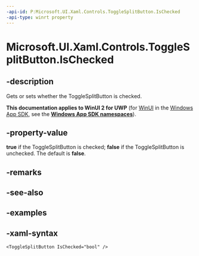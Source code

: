 ```yaml
---
-api-id: P:Microsoft.UI.Xaml.Controls.ToggleSplitButton.IsChecked
-api-type: winrt property
---
```

<!-- Property syntax.
public bool IsChecked { get;  set; }
-->

# Microsoft.UI.Xaml.Controls.ToggleSplitButton.IsChecked


## -description

Gets or sets whether the ToggleSplitButton is checked.


**This documentation applies to WinUI 2 for UWP** (for [WinUI](/windows/apps/winui/winui3/) in the [Windows App SDK](/windows/apps/windows-app-sdk/), see the **[Windows App SDK namespaces](/windows/windows-app-sdk/api/winrt/)**).

## -property-value

**true** if the ToggleSplitButton is checked; **false** if the ToggleSplitButton is unchecked. The default is **false**.


## -remarks


## -see-also


## -examples


## -xaml-syntax

```xaml
<ToggleSplitButton IsChecked="bool" />
```


